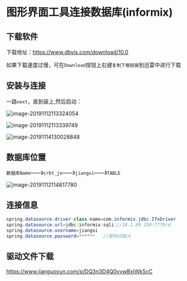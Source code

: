 # 图形界面工具连接数据库(informix)

## 下载软件

下载地址：https://www.dbvis.com/download/10.0

如果下载速度过慢，可在`Download`按钮上右键`复制下载链接`到迅雷中进行下载

## 安装与连接

一路`next`，直到装上,然后启动：

![image-20191112113324054](https://tva1.sinaimg.cn/large/006y8mN6ly1g8v3mce07mj30xv0l3q8a.jpg)

![image-20191112113339749](https://tva1.sinaimg.cn/large/006y8mN6ly1g8v3ml1mrsj30te0kowjk.jpg)

![image-20191114130028848](https://tva1.sinaimg.cn/large/006y8mN6ly1g8xhdi6vugj30g80fgq80.jpg)


## 数据库位置

`数据库Name`——》`crbt_jx`——》`jiangxi`——》`TABLE`

![image-20191112114817780](https://tva1.sinaimg.cn/large/006y8mN6ly1g8v41t8gcwj30ho0kxn2p.jpg)



## 连接信息

```java
spring.datasource.driver-class-name=com.informix.jdbc.IfxDriver
spring.datasource.url=jdbc:informix-sqli://10.1.69.150:7779/d
spring.datasource.username=jiangxi
spring.datasource.password=******   //密码问别人
```



## 驱动文件下载

https://www.jianguoyun.com/p/DQ3n3D4Q0vvwBxiWk5cC